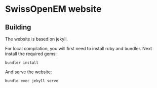 # SwissOpenEM website

## Building

The website is based on jekyll.

For local compilation, you will first need to install ruby and bundler.
Next install the required gems:

    bundler install

And serve the website:

    bundle exec jekyll serve
